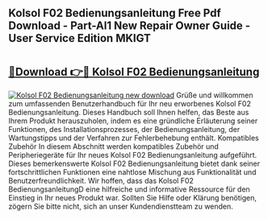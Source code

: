 ## Kolsol F02 Bedienungsanleitung Free Pdf Download - Part-Al1 New Repair Owner Guide - User Service Edition MKIGT

# <h2><a href="http://df1lct.blite.top/?on=Kolsol+F02+Bedienungsanleitung">🔗Download 👉🔴 Kolsol F02 Bedienungsanleitung</a></h2>

[![Kolsol F02 Bedienungsanleitung new download](https://i.imgur.com/lujVjoI.png)](http://df1lct.blite.top/?on=Kolsol+F02+Bedienungsanleitung)
Grüße und willkommen zum umfassenden Benutzerhandbuch für Ihr neu erworbenes Kolsol F02 Bedienungsanleitung. Dieses Handbuch soll Ihnen helfen, das Beste aus Ihrem Produkt herauszuholen, indem es eine gründliche Erläuterung seiner Funktionen, des Installationsprozesses, der Bedienungsanleitung, der Wartungstipps und der Verfahren zur Fehlerbehebung enthält. Kompatibles Zubehör In diesem Abschnitt werden kompatibles Zubehör und Peripheriegeräte für Ihr neues Kolsol F02 Bedienungsanleitung aufgeführt. Dieses bemerkenswerte Kolsol F02 Bedienungsanleitung bietet dank seiner fortschrittlichen Funktionen eine nahtlose Mischung aus Funktionalität und Benutzerfreundlichkeit. Wir hoffen, dass das Kolsol F02 BedienungsanleitungD eine hilfreiche und informative Ressource für den Einstieg in Ihr neues Produkt war. Sollten Sie Hilfe oder Klärung benötigen, zögern Sie bitte nicht, sich an unser Kundendienstteam zu wenden.
